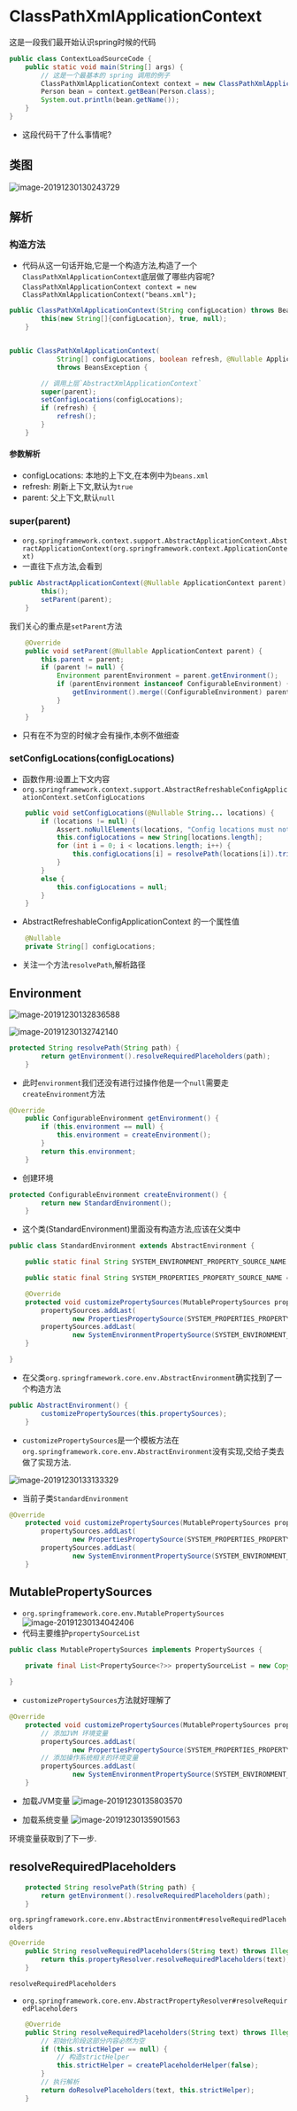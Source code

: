# ClassPathXmlApplicationContext

这是一段我们最开始认识spring时候的代码
```java
public class ContextLoadSourceCode {
    public static void main(String[] args) {
        // 这是一个最基本的 spring 调用的例子
        ClassPathXmlApplicationContext context = new ClassPathXmlApplicationContext("beans.xml");
        Person bean = context.getBean(Person.class);
        System.out.println(bean.getName());
    }
}
```
- 这段代码干了什么事情呢?
## 类图
![image-20191230130243729](assets/image-20191230130243729.png)
## 解析
### 构造方法
- 代码从这一句话开始,它是一个构造方法,构造了一个`ClassPathXmlApplicationContext`底层做了哪些内容呢?
`ClassPathXmlApplicationContext context = new ClassPathXmlApplicationContext("beans.xml");`

```java
public ClassPathXmlApplicationContext(String configLocation) throws BeansException {
        this(new String[]{configLocation}, true, null);
    }


public ClassPathXmlApplicationContext(
            String[] configLocations, boolean refresh, @Nullable ApplicationContext parent)
            throws BeansException {

        // 调用上层`AbstractXmlApplicationContext`
        super(parent);
        setConfigLocations(configLocations);
        if (refresh) {
            refresh();
        }
    }
```
#### 参数解析
- configLocations: 本地的上下文,在本例中为`beans.xml`
- refresh: 刷新上下文,默认为`true`
- parent: 父上下文,默认`null`

### super(parent)
- `org.springframework.context.support.AbstractApplicationContext.AbstractApplicationContext(org.springframework.context.ApplicationContext)`
- 一直往下点方法,会看到
```java
public AbstractApplicationContext(@Nullable ApplicationContext parent) {
        this();
        setParent(parent);
    }
```
我们关心的重点是`setParent`方法
```java
    @Override
    public void setParent(@Nullable ApplicationContext parent) {
        this.parent = parent;
        if (parent != null) {
            Environment parentEnvironment = parent.getEnvironment();
            if (parentEnvironment instanceof ConfigurableEnvironment) {
                getEnvironment().merge((ConfigurableEnvironment) parentEnvironment);
            }
        }
    }
```
- 只有在不为空的时候才会有操作,本例不做细查
### setConfigLocations(configLocations)
- 函数作用:设置上下文内容
- `org.springframework.context.support.AbstractRefreshableConfigApplicationContext.setConfigLocations`
```java
    public void setConfigLocations(@Nullable String... locations) {
        if (locations != null) {
            Assert.noNullElements(locations, "Config locations must not be null");
            this.configLocations = new String[locations.length];
            for (int i = 0; i < locations.length; i++) {
                this.configLocations[i] = resolvePath(locations[i]).trim();
            }
        }
        else {
            this.configLocations = null;
        }
    }

```
- AbstractRefreshableConfigApplicationContext 的一个属性值
```java
    @Nullable
    private String[] configLocations;
```
- 关注一个方法`resolvePath`,解析路径



## Environment

![image-20191230132836588](assets/image-20191230132836588.png)



![image-20191230132742140](assets/image-20191230132742140.png)

```java
protected String resolvePath(String path) {
        return getEnvironment().resolveRequiredPlaceholders(path);
    }
```
- 此时`environment`我们还没有进行过操作他是一个`null`需要走`createEnvironment`方法
```java
@Override
    public ConfigurableEnvironment getEnvironment() {
        if (this.environment == null) {
            this.environment = createEnvironment();
        }
        return this.environment;
    }
```
- 创建环境
```java
protected ConfigurableEnvironment createEnvironment() {
        return new StandardEnvironment();
    }
```
- 这个类(StandardEnvironment)里面没有构造方法,应该在父类中
```java
public class StandardEnvironment extends AbstractEnvironment {

    public static final String SYSTEM_ENVIRONMENT_PROPERTY_SOURCE_NAME = "systemEnvironment";

    public static final String SYSTEM_PROPERTIES_PROPERTY_SOURCE_NAME = "systemProperties";

    @Override
    protected void customizePropertySources(MutablePropertySources propertySources) {
        propertySources.addLast(
                new PropertiesPropertySource(SYSTEM_PROPERTIES_PROPERTY_SOURCE_NAME, getSystemProperties()));
        propertySources.addLast(
                new SystemEnvironmentPropertySource(SYSTEM_ENVIRONMENT_PROPERTY_SOURCE_NAME, getSystemEnvironment()));
    }

}

```
- 在父类`org.springframework.core.env.AbstractEnvironment`确实找到了一个构造方法
```java
public AbstractEnvironment() {
        customizePropertySources(this.propertySources);
    }
```
- `customizePropertySources`是一个模板方法在`org.springframework.core.env.AbstractEnvironment`没有实现,交给子类去做了实现方法.

![image-20191230133133329](assets/image-20191230133133329.png)
- 当前子类`StandardEnvironment`
```java
@Override
    protected void customizePropertySources(MutablePropertySources propertySources) {
        propertySources.addLast(
                new PropertiesPropertySource(SYSTEM_PROPERTIES_PROPERTY_SOURCE_NAME, getSystemProperties()));
        propertySources.addLast(
                new SystemEnvironmentPropertySource(SYSTEM_ENVIRONMENT_PROPERTY_SOURCE_NAME, getSystemEnvironment()));
    }
```

## MutablePropertySources
- `org.springframework.core.env.MutablePropertySources`
![image-20191230134042406](assets/image-20191230134042406.png)
- 代码主要维护`propertySourceList`
```java
public class MutablePropertySources implements PropertySources {

    private final List<PropertySource<?>> propertySourceList = new CopyOnWriteArrayList<>();

}
```
- `customizePropertySources`方法就好理解了
```java
@Override
    protected void customizePropertySources(MutablePropertySources propertySources) {
        // 添加JVM 环境变量
        propertySources.addLast(
                new PropertiesPropertySource(SYSTEM_PROPERTIES_PROPERTY_SOURCE_NAME, getSystemProperties()));
        // 添加操作系统相关的环境变量
        propertySources.addLast(
                new SystemEnvironmentPropertySource(SYSTEM_ENVIRONMENT_PROPERTY_SOURCE_NAME, getSystemEnvironment()));
    }
```



- 加载JVM变量
![image-20191230135803570](assets/image-20191230135803570.png)

- 加载系统变量
![image-20191230135901563](assets/image-20191230135901563.png)



环境变量获取到了下一步.

## resolveRequiredPlaceholders

```JAVA
    protected String resolvePath(String path) {
        return getEnvironment().resolveRequiredPlaceholders(path);
    }
```

`org.springframework.core.env.AbstractEnvironment#resolveRequiredPlaceholders`

```JAVA
@Override
    public String resolveRequiredPlaceholders(String text) throws IllegalArgumentException {
        return this.propertyResolver.resolveRequiredPlaceholders(text);
    }
```

`resolveRequiredPlaceholders`

- `org.springframework.core.env.AbstractPropertyResolver#resolveRequiredPlaceholders`

```JAVA
    @Override
    public String resolveRequiredPlaceholders(String text) throws IllegalArgumentException {
        // 初始化阶段这部分内容必然为空
        if (this.strictHelper == null) {
            // 构造strictHelper
            this.strictHelper = createPlaceholderHelper(false);
        }
        // 执行解析
        return doResolvePlaceholders(text, this.strictHelper);
    }

```

